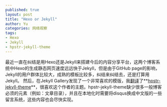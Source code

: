 ```yaml
---
published: true
layout: post
title: "Hexo or Jekyll"
author: Yu
categories: 网络观察
tags:
- Hexo
- Jekyll
- hpstr-jekyll-theme
---
```


最近一直在纠结是用Hexo还是Jekyll来搭建今后的内容分享平台，这两个博客系统中Hexo的生成静态网页速度远远快于Jekyll，但是由于GitHub page的影响，Jekyll的用户群体比较大，成熟的模板比较多，纠结来纠结去，还是打算用Jekyll。
然后，在Jekyll Gallery发现了一个非常喜欢的模版，我[翻译](https://github.com/yulijia/hpstr-jekyll-theme/tree/zh-cn)了**[hpstr-jekyll-theme](https://github.com/mmistakes/hpstr-jekyll-theme)**，很喜欢这个作者的主题。hpstr-jekyll-theme缺少很多一般博客必须的元素（例如：文章目录），并且在本地化时需要将disqus换成中文版的一些留言系统，这些内容也会尽快实现。
